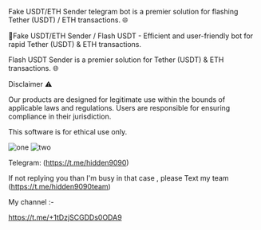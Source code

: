 Fake USDT/ETH Sender telegram bot is a premier solution for flashing Tether (USDT) / ETH transactions. 🌐
     
    
   
🔐Fake USDT/ETH Sender / Flash USDT - Efficient and user-friendly bot for rapid Tether (USDT) & ETH transactions.

Flash USDT Sender is a premier solution for Tether (USDT) & ETH transactions. 🌐
 
     
Disclaimer ⚠️
 
 

Our products are designed for legitimate use within the bounds of applicable laws and regulations. Users are responsible for ensuring compliance in their jurisdiction.

This software is for ethical use only.

 

![one](https://files.catbox.moe/csk3l6.jpg) 
![two](https://files.catbox.moe/dgije6.jpg)





Telegram: (https://t.me/hidden9090)


If not replying you than I'm busy in that case , please Text my team (https://t.me/hidden9090team)


My channel :-

https://t.me/+1tDzjSCGDDs0ODA9




 


